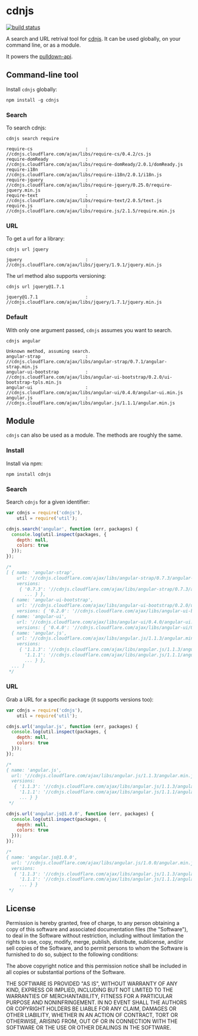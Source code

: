 # cdnjs

[![build status](https://secure.travis-ci.org/phuu/cdnjs.png)](http://travis-ci.org/phuu/cdnjs)

A search and URL retrival tool for [cdnjs](//cdnjs.com). It can be used globally, on your command line, or as a module.

It powers the [pulldown-api](https://github.com/phuu/pulldown-api).

## Command-line tool

Install `cdnjs` globally:

`npm install -g cdnjs`

### Search

To search cdnjs:

`cdnjs search require`

```
require-cs                    : //cdnjs.cloudflare.com/ajax/libs/require-cs/0.4.2/cs.js
require-domReady              : //cdnjs.cloudflare.com/ajax/libs/require-domReady/2.0.1/domReady.js
require-i18n                  : //cdnjs.cloudflare.com/ajax/libs/require-i18n/2.0.1/i18n.js
require-jquery                : //cdnjs.cloudflare.com/ajax/libs/require-jquery/0.25.0/require-jquery.min.js
require-text                  : //cdnjs.cloudflare.com/ajax/libs/require-text/2.0.5/text.js
require.js                    : //cdnjs.cloudflare.com/ajax/libs/require.js/2.1.5/require.min.js
```

### URL

To get a url for a library:

`cdnjs url jquery`

```
jquery                        : //cdnjs.cloudflare.com/ajax/libs/jquery/1.9.1/jquery.min.js
```

The url method also supports versioning:

`cdnjs url jquery@1.7.1`

```
jquery@1.7.1                  : //cdnjs.cloudflare.com/ajax/libs/jquery/1.7.1/jquery.min.js
```

### Default

With only one argument passed, `cdnjs` assumes you want to search.

`cdnjs angular`

```
Unknown method, assuming search.
angular-strap                 : //cdnjs.cloudflare.com/ajax/libs/angular-strap/0.7.1/angular-strap.min.js
angular-ui-bootstrap          : //cdnjs.cloudflare.com/ajax/libs/angular-ui-bootstrap/0.2.0/ui-bootstrap-tpls.min.js
angular-ui                    : //cdnjs.cloudflare.com/ajax/libs/angular-ui/0.4.0/angular-ui.min.js
angular.js                    : //cdnjs.cloudflare.com/ajax/libs/angular.js/1.1.1/angular.min.js
```

## Module

`cdnjs` can also be used as a module. The methods are roughly the same.

### Install

Install via npm:

`npm install cdnjs`

### Search

Search `cdnjs` for a given identifier:

```javascript
var cdnjs = require('cdnjs'),
    util = require('util');

cdnjs.search('angular', function (err, packages) {
  console.log(util.inspect(packages, {
    depth: null,
    colors: true
  }));
});

/*
[ { name: 'angular-strap',
    url: '//cdnjs.cloudflare.com/ajax/libs/angular-strap/0.7.3/angular-strap.min.js',
    versions:
     { '0.7.3': '//cdnjs.cloudflare.com/ajax/libs/angular-strap/0.7.3/angular-strap.min.js',
       ... } },
  { name: 'angular-ui-bootstrap',
    url: '//cdnjs.cloudflare.com/ajax/libs/angular-ui-bootstrap/0.2.0/ui-bootstrap-tpls.min.js',
    versions: { '0.2.0': '//cdnjs.cloudflare.com/ajax/libs/angular-ui-bootstrap/0.2.0/ui-bootstrap-tpls.min.js' } },
  { name: 'angular-ui',
    url: '//cdnjs.cloudflare.com/ajax/libs/angular-ui/0.4.0/angular-ui.min.js',
    versions: { '0.4.0': '//cdnjs.cloudflare.com/ajax/libs/angular-ui/0.4.0/angular-ui.min.js' } },
  { name: 'angular.js',
    url: '//cdnjs.cloudflare.com/ajax/libs/angular.js/1.1.3/angular.min.js',
    versions:
     { '1.1.3': '//cdnjs.cloudflare.com/ajax/libs/angular.js/1.1.3/angular.min.js',
       '1.1.1': '//cdnjs.cloudflare.com/ajax/libs/angular.js/1.1.1/angular.min.js',
       ... } },
  ... ]
 */
```

### URL

Grab a URL for a specific package (it supports versions too):

```javascript
var cdnjs = require('cdnjs'),
    util = require('util');

cdnjs.url('angular.js', function (err, packages) {
  console.log(util.inspect(packages, {
    depth: null,
    colors: true
  }));
});

/*
{ name: 'angular.js',
  url: '//cdnjs.cloudflare.com/ajax/libs/angular.js/1.1.3/angular.min.js',
  versions:
   { '1.1.3': '//cdnjs.cloudflare.com/ajax/libs/angular.js/1.1.3/angular.min.js',
     '1.1.1': '//cdnjs.cloudflare.com/ajax/libs/angular.js/1.1.1/angular.min.js',
     ... } }
 */

cdnjs.url('angular.js@1.0.0', function (err, packages) {
  console.log(util.inspect(packages, {
    depth: null,
    colors: true
  }));
});

/*
{ name: 'angular.js@1.0.0',
  url: '//cdnjs.cloudflare.com/ajax/libs/angular.js/1.0.0/angular.min.js',
  versions:
   { '1.1.3': '//cdnjs.cloudflare.com/ajax/libs/angular.js/1.1.3/angular.min.js',
     '1.1.1': '//cdnjs.cloudflare.com/ajax/libs/angular.js/1.1.1/angular.min.js',
     ... } }
 */
```

## License

Permission is hereby granted, free of charge, to any person obtaining a copy of this software and associated documentation files (the "Software"), to deal in the Software without restriction, including without limitation the rights to use, copy, modify, merge, publish, distribute, sublicense, and/or sell copies of the Software, and to permit persons to whom the Software is furnished to do so, subject to the following conditions:

The above copyright notice and this permission notice shall be included in all copies or substantial portions of the Software.

THE SOFTWARE IS PROVIDED "AS IS", WITHOUT WARRANTY OF ANY KIND, EXPRESS OR IMPLIED, INCLUDING BUT NOT LIMITED TO THE WARRANTIES OF MERCHANTABILITY, FITNESS FOR A PARTICULAR PURPOSE AND NONINFRINGEMENT. IN NO EVENT SHALL THE AUTHORS OR COPYRIGHT HOLDERS BE LIABLE FOR ANY CLAIM, DAMAGES OR OTHER LIABILITY, WHETHER IN AN ACTION OF CONTRACT, TORT OR OTHERWISE, ARISING FROM, OUT OF OR IN CONNECTION WITH THE SOFTWARE OR THE USE OR OTHER DEALINGS IN THE SOFTWARE.
